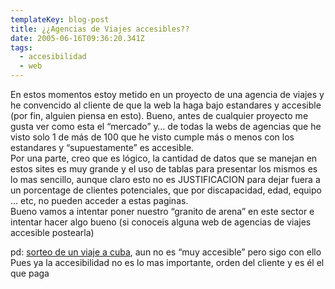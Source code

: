 ```yaml
---
templateKey: blog-post
title: ¿¿Agencias de Viajes accesibles??
date: 2005-06-16T09:36:20.341Z
tags:
  - accesibilidad
  - web
---
```

En estos momentos estoy metido en un proyecto de una agencia de viajes y he convencido al cliente de que la web la haga bajo estandares y accesible (por fin, alguien piensa en esto). Bueno, antes de cualquier proyecto me gusta ver como esta el “mercado” y… de todas la webs de agencias que he visto solo 1 de más de 100 que he visto cumple más o menos con los estandares y “supuestamente” es accesible.\
Por una parte, creo que es l­ógico, la cantidad de datos que se manejan en estos sites es muy grande y el uso de tablas para presentar los mismos es lo mas sencillo, aunque claro esto no es JUSTIFICACION para dejar fuera a un porcentage de clientes potenciales, que por discapacidad, edad, equipo … etc, no pueden acceder a estas paginas.\
Bueno vamos a intentar poner nuestro “granito de arena” en este sector e intentar hacer algo bueno (si conoceis alguna web de agencias de viajes accesible postearla)

pd: [sorteo de un viaje a cuba](http://www.urcitour.com/), aun no es “muy accesible” pero sigo con ello\
Pues ya la accesibilidad no es lo mas importante, orden del cliente y es él el que paga
